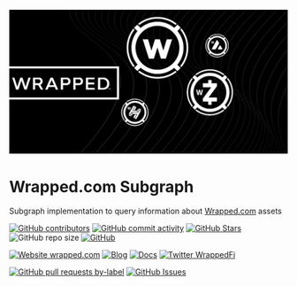 <p align="center">
  <a href="https://wrapped.com/">
    <img src="wrapped.png" alt="Wrapped.com" width="600" style="border:none;"/>
  </a>
</p>

# Wrapped.com Subgraph

Subgraph implementation to query information about [Wrapped.com](https://wrapped.com/) assets

<!-- row 1 - status -->

[![GitHub contributors](https://img.shields.io/github/contributors/wrappedfi/subgraph)](https://github.com/wrappedfi/subgraph/graphs/contributors)
[![GitHub commit activity](https://img.shields.io/github/commit-activity/w/wrappedfi/subgraph)](https://github.com/wrappedfi/subgraph/graphs/contributors)
[![GitHub Stars](https://img.shields.io/github/stars/wrappedfi/subgraph.svg)](https://github.com/wrappedfi/subgraph/stargazers)
![GitHub repo size](https://img.shields.io/github/repo-size/wrappedfi/subgraph)
[![GitHub](https://img.shields.io/github/license/wrappedfi/subgraph?color=blue)](https://github.com/wrappedfi/subgraph/blob/master/LICENSE)

<!-- row 2 - links & profiles -->

[![Website wrapped.com](https://img.shields.io/website-up-down-green-red/https/wrapped.com.svg)](https://wrapped.com)
[![Blog](https://img.shields.io/badge/blog-up-green)](http://medium.com/wrapped)
[![Docs](https://img.shields.io/badge/docs-up-green)](https://docs.wrapped.com/)
[![Twitter WrappedFi](https://img.shields.io/twitter/follow/wrappedfi?style=social)](https://twitter.com/wrappedfi)

<!-- row 3 - detailed status -->

[![GitHub pull requests by-label](https://img.shields.io/github/issues-pr-raw/wrappedfi/subgraph)](https://github.com/wrappedfi/subgraph/pulls)
[![GitHub Issues](https://img.shields.io/github/issues-raw/wrappedfi/subgraph.svg)](https://github.com/wrappedfi/subgraph/issues)

